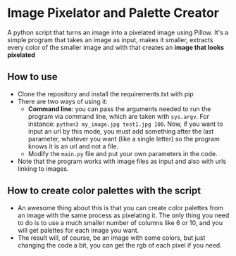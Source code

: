 # Image Pixelator and Palette Creator
A python script that turns an image into a pixelated image using Pillow. It's a simple program that takes an image as input, makes it smaller, extracts every color of the smaller image and with that creates an **image that looks pixelated**

## How to use
- Clone the repository and install the requirements.txt with pip
- There are two ways of using it:
  - **Command line**: you can pass the arguments needed to run the program via command line, which are taken with `sys.argv`. For instance: `python3 my_image.jpg test1.jpg 100`. Now, if you want to input an url by this mode, you must add something after the last parameter, whatever you want (like a single letter) so the program knows it is an url and not a file.
  - Modify the `main.py` file and put your own parameters in the code.
- Note that the program works with image files as input and also with urls linking to images.

## How to create color palettes with the script
- An awesome thing about this is that you can create color palettes from an image with the same process as pixelating it. The only thing you need to do is to use a much smaller number of columns like 6 or 10, and you will get palettes for each image you want.
- The result will, of course, be an image with some colors, but just changing the code a bit, you can get the rgb of each pixel if you need.

